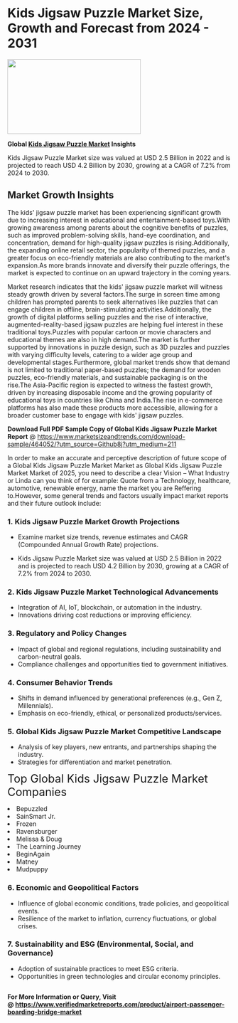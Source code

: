 <H1>Kids Jigsaw Puzzle Market Size, Growth and Forecast from 2024 - 2031</H1><img class="aligncenter size-medium wp-image-584254" src="https://thirdeyenews.in/wp-content/uploads/2024/09/Global-Market-Research-300x168.jpeg" alt="" width="300" height="168" /><p><strong>Global&nbsp;<a href="https://www.marketsizeandtrends.com/download-sample/464052/?utm_source=Github8j?utm_medium=211">Kids Jigsaw Puzzle Market</a> Insights</strong></p><p>Kids Jigsaw Puzzle Market size was valued at USD 2.5 Billion in 2022 and is projected to reach USD 4.2 Billion by 2030, growing at a CAGR of 7.2% from 2024 to 2030.</p><p><h2>Market Growth Insights</h2> <p>The kids' jigsaw puzzle market has been experiencing significant growth due to increasing interest in educational and entertainment-based toys.With growing awareness among parents about the cognitive benefits of puzzles, such as improved problem-solving skills, hand-eye coordination, and concentration, demand for high-quality jigsaw puzzles is rising.Additionally, the expanding online retail sector, the popularity of themed puzzles, and a greater focus on eco-friendly materials are also contributing to the market's expansion.As more brands innovate and diversify their puzzle offerings, the market is expected to continue on an upward trajectory in the coming years.</p> <p>Market research indicates that the kids' jigsaw puzzle market will witness steady growth driven by several factors.The surge in screen time among children has prompted parents to seek alternatives like puzzles that can engage children in offline, brain-stimulating activities.Additionally, the growth of digital platforms selling puzzles and the rise of interactive, augmented-reality-based jigsaw puzzles are helping fuel interest in these traditional toys.Puzzles with popular cartoon or movie characters and educational themes are also in high demand.The market is further supported by innovations in puzzle design, such as 3D puzzles and puzzles with varying difficulty levels, catering to a wider age group and developmental stages.Furthermore, global market trends show that demand is not limited to traditional paper-based puzzles; the demand for wooden puzzles, eco-friendly materials, and sustainable packaging is on the rise.The Asia-Pacific region is expected to witness the fastest growth, driven by increasing disposable income and the growing popularity of educational toys in countries like China and India.The rise in e-commerce platforms has also made these products more accessible, allowing for a broader customer base to engage with kids' jigsaw puzzles.<p><span class=""><strong>Download Full PDF Sample Copy of Global Kids Jigsaw Puzzle Market Report</strong> @ <a href="https://www.marketsizeandtrends.com/download-sample/464052/?utm_source=Github8j?utm_medium=211" target="_blank">https://www.marketsizeandtrends.com/download-sample/464052/?utm_source=Github8j?utm_medium=211</a></span></p><p>In order to make an accurate and perceptive description of future scope of a Global&nbsp;Kids Jigsaw Puzzle Market Market as Global&nbsp;Kids Jigsaw Puzzle Market Market of 2025, you need to describe a clear Vision &ndash; What Industry or Linda can you think of for example: Quote from a Technology, healthcare, automotive, renewable energy, name the market you are Reffering to.However, some general trends and factors usually impact market reports and their future outlook include:</p><h3>1.&nbsp;<strong>Kids Jigsaw Puzzle Market Growth Projections</strong></h3><ul><li>Examine market size trends, revenue estimates and CAGR (Compounded Annual Growth Rate) projections.</li><li><p>Kids Jigsaw Puzzle Market size was valued at USD 2.5 Billion in 2022 and is projected to reach USD 4.2 Billion by 2030, growing at a CAGR of 7.2% from 2024 to 2030.</p></li></ul><h3>2.&nbsp;<strong>Kids Jigsaw Puzzle Market Technological Advancements</strong></h3><ul><li>Integration of AI, IoT, blockchain, or automation in the industry.</li><li>Innovations driving cost reductions or improving efficiency.</li></ul><h3>3.&nbsp;<strong>Regulatory and Policy Changes</strong></h3><ul><li>Impact of global and regional regulations, including sustainability and carbon-neutral goals.</li><li>Compliance challenges and opportunities tied to government initiatives.</li></ul><h3>4.&nbsp;<strong>Consumer Behavior Trends</strong></h3><ul><li>Shifts in demand influenced by generational preferences (e.g., Gen Z, Millennials).</li><li>Emphasis on eco-friendly, ethical, or personalized products/services.</li></ul><h3>5.&nbsp;<strong>Global Kids Jigsaw Puzzle Market Competitive Landscape</strong></h3><ul><li>Analysis of key players, new entrants, and partnerships shaping the industry.</li><li>Strategies for differentiation and market penetration.</li></ul><p data-pm-slice="1 1 []"><span style="color: inherit; font-family: inherit; font-size: 25px;">Top Global Kids Jigsaw Puzzle Market Companies</span></p><div class="" data-test-id=""><p><li>Bepuzzled</li><li> SainSmart Jr.</li><li> Frozen</li><li> Ravensburger</li><li> Melissa & Doug</li><li> The Learning Journey</li><li> BeginAgain</li><li> Matney</li><li> Mudpuppy</li></p></div><h3>6.&nbsp;<strong>Economic and Geopolitical Factors</strong></h3><ul><li>Influence of global economic conditions, trade policies, and geopolitical events.</li><li>Resilience of the market to inflation, currency fluctuations, or global crises.</li></ul><h3>7.&nbsp;<strong>Sustainability and ESG (Environmental, Social, and Governance)</strong></h3><ul><li>Adoption of sustainable practices to meet ESG criteria.</li><li>Opportunities in green technologies and circular economy principles.</li></ul><h2><strong style="font-size: 14px;">For More Information or Query, Visit @&nbsp;</strong><a style="background-color: #ffffff; font-size: 14px;" href="https://www.marketsizeandtrends.com/report/kids-jigsaw-puzzle-market/" target="_blank">https://www.verifiedmarketreports.com/product/airport-passenger-boarding-bridge-market</a></h2>
